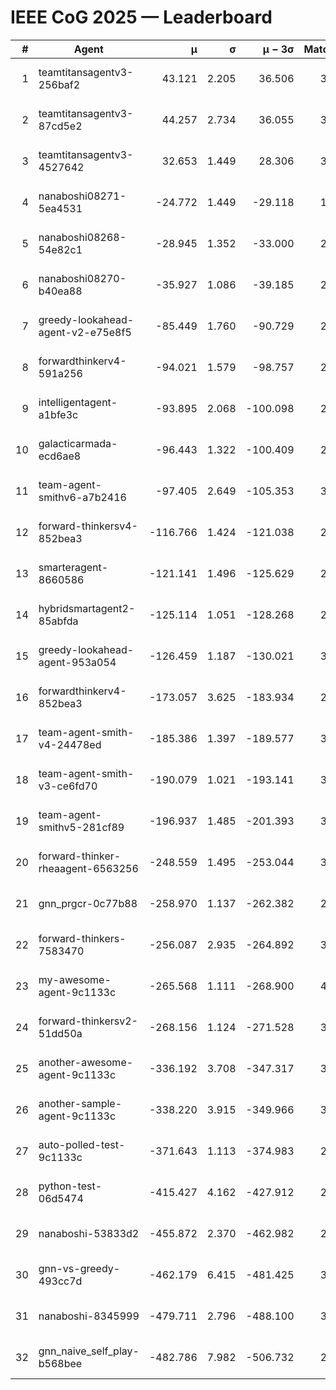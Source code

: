 # IEEE CoG 2025 — Leaderboard

| # | Agent | μ | σ | μ − 3σ | Matches | Updated |
|---:|---|---:|---:|---:|---:|---|
| 1 | teamtitansagentv3-256baf2 | 43.121 | 2.205 | 36.506 | 3340 | 2025-08-27 23:33 |
| 2 | teamtitansagentv3-87cd5e2 | 44.257 | 2.734 | 36.055 | 3300 | 2025-08-27 23:33 |
| 3 | teamtitansagentv3-4527642 | 32.653 | 1.449 | 28.306 | 3080 | 2025-08-27 23:33 |
| 4 | nanaboshi08271-5ea4531 | -24.772 | 1.449 | -29.118 | 1520 | 2025-08-27 23:33 |
| 5 | nanaboshi08268-54e82c1 | -28.945 | 1.352 | -33.000 | 2978 | 2025-08-27 23:33 |
| 6 | nanaboshi08270-b40ea88 | -35.927 | 1.086 | -39.185 | 2078 | 2025-08-27 23:33 |
| 7 | greedy-lookahead-agent-v2-e75e8f5 | -85.449 | 1.760 | -90.729 | 2646 | 2025-08-27 23:33 |
| 8 | forwardthinkerv4-591a256 | -94.021 | 1.579 | -98.757 | 2671 | 2025-08-27 23:33 |
| 9 | intelligentagent-a1bfe3c | -93.895 | 2.068 | -100.098 | 2860 | 2025-08-27 23:33 |
| 10 | galacticarmada-ecd6ae8 | -96.443 | 1.322 | -100.409 | 2960 | 2025-08-27 23:33 |
| 11 | team-agent-smithv6-a7b2416 | -97.405 | 2.649 | -105.353 | 3580 | 2025-08-27 23:33 |
| 12 | forward-thinkersv4-852bea3 | -116.766 | 1.424 | -121.038 | 2796 | 2025-08-27 23:33 |
| 13 | smarteragent-8660586 | -121.141 | 1.496 | -125.629 | 2680 | 2025-08-27 23:33 |
| 14 | hybridsmartagent2-85abfda | -125.114 | 1.051 | -128.268 | 2842 | 2025-08-27 23:33 |
| 15 | greedy-lookahead-agent-953a054 | -126.459 | 1.187 | -130.021 | 3046 | 2025-08-27 23:33 |
| 16 | forwardthinkerv4-852bea3 | -173.057 | 3.625 | -183.934 | 2457 | 2025-08-27 23:33 |
| 17 | team-agent-smith-v4-24478ed | -185.386 | 1.397 | -189.577 | 3234 | 2025-08-27 23:33 |
| 18 | team-agent-smith-v3-ce6fd70 | -190.079 | 1.021 | -193.141 | 3414 | 2025-08-27 23:33 |
| 19 | team-agent-smithv5-281cf89 | -196.937 | 1.485 | -201.393 | 3400 | 2025-08-27 23:33 |
| 20 | forward-thinker-rheaagent-6563256 | -248.559 | 1.495 | -253.044 | 3384 | 2025-08-27 23:33 |
| 21 | gnn_prgcr-0c77b88 | -258.970 | 1.137 | -262.382 | 2800 | 2025-08-27 23:33 |
| 22 | forward-thinkers-7583470 | -256.087 | 2.935 | -264.892 | 3280 | 2025-08-27 23:33 |
| 23 | my-awesome-agent-9c1133c | -265.568 | 1.111 | -268.900 | 4220 | 2025-08-27 23:33 |
| 24 | forward-thinkersv2-51dd50a | -268.156 | 1.124 | -271.528 | 3584 | 2025-08-27 23:33 |
| 25 | another-awesome-agent-9c1133c | -336.192 | 3.708 | -347.317 | 3720 | 2025-08-27 23:33 |
| 26 | another-sample-agent-9c1133c | -338.220 | 3.915 | -349.966 | 3380 | 2025-08-27 23:33 |
| 27 | auto-polled-test-9c1133c | -371.643 | 1.113 | -374.983 | 2860 | 2025-08-27 23:33 |
| 28 | python-test-06d5474 | -415.427 | 4.162 | -427.912 | 2670 | 2025-08-27 23:33 |
| 29 | nanaboshi-53833d2 | -455.872 | 2.370 | -462.982 | 2740 | 2025-08-27 23:33 |
| 30 | gnn-vs-greedy-493cc7d | -462.179 | 6.415 | -481.425 | 3040 | 2025-08-27 23:33 |
| 31 | nanaboshi-8345999 | -479.711 | 2.796 | -488.100 | 3190 | 2025-08-27 23:33 |
| 32 | gnn_naive_self_play-b568bee | -482.786 | 7.982 | -506.732 | 2420 | 2025-08-27 23:33 |
